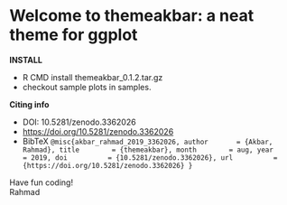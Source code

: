 # Welcome to themeakbar: a neat theme for ggplot

**INSTALL**

* R CMD install themeakbar_0.1.2.tar.gz
* checkout sample plots in samples.

**Citing info**
* DOI: 10.5281/zenodo.3362026 
* https://doi.org/10.5281/zenodo.3362026
* BibTeX ```@misc{akbar_rahmad_2019_3362026,
  author       = {Akbar, Rahmad},
  title        = {themeakbar},
  month        = aug,
  year         = 2019,
  doi          = {10.5281/zenodo.3362026},
  url          = {https://doi.org/10.5281/zenodo.3362026}
}```

Have fun coding!\
Rahmad

